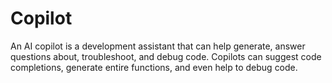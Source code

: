 # Copilot


An AI copilot is a development assistant that can help generate, answer questions about, troubleshoot, and debug code. Copilots can suggest code completions, generate entire functions, and even help to debug code.
